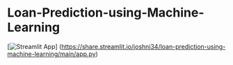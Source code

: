 # Loan-Prediction-using-Machine-Learning



[![Streamlit App](https://static.streamlit.io/badges/streamlit_badge_black_white.svg)]
(https://share.streamlit.io/joshni34/loan-prediction-using-machine-learning/main/app.py)
